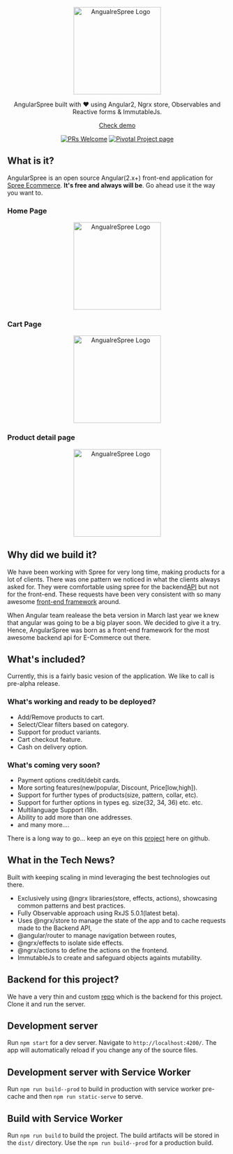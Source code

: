 <p align="center">
  <a href="https://angularspree.firebaseapp.com/">
    <img alt="AngualreSpree Logo" title="AngularSpree Logo" src="http://res.cloudinary.com/mally/image/upload/v1490186051/Angular_spree_hqgwtq.png" width="200">
  </a>
</p>

<p align="center">
  AngularSpree built with ❤️ using Angular2, Ngrx store, Observables and Reactive forms & ImmutableJs.
</p>

<p align="center">
  <a href="https://angularspree.firebaseapp.com/">Check demo</a>
</p>

<p align="center">
  <a href="/CONTRIBUTING.md"><img alt="PRs Welcome" src="https://img.shields.io/badge/PRs-welcome-brightgreen.svg"></a>
  <a href="https://www.pivotaltracker.com/n/projects/1985365"><img alt="Pivotal Project page" src="http://res.cloudinary.com/zeus999/image/upload/c_limit,h_1041,w_1487/v1486457388/Yatrum%20Logo/pt-badge_ss3dyt.svg"></a>
</p>

## What is it?

AngularSpree is an open source Angular(2.x+) front-end application for [Spree Ecommerce](https://spreecommerce.com/). 
**It's free and always will be**. Go ahead use it the way you want to.

### Home Page

<p align="center">
  <a href="https://angularspree.firebaseapp.com/">
    <img alt="AngualreSpree Logo" title="AngularSpree Logo" src="http://res.cloudinary.com/yatrum/image/upload/c_limit,h_1041,w_1487/v1490188458/screen_home.png" width="200">
  </a>
</p>

### Cart Page

<p align="center">
  <a href="https://angularspree.firebaseapp.com/">
    <img alt="AngualreSpree Logo" title="AngularSpree Logo" src="http://res.cloudinary.com/yatrum/image/upload/c_limit,h_1041,w_1487/v1490188642/screen_cart.png" width="200">
  </a>
</p>

### Product detail page

<p align="center">
  <a href="https://angularspree.firebaseapp.com/">
    <img alt="AngualreSpree Logo" title="AngularSpree Logo" src="http://res.cloudinary.com/yatrum/image/upload/v1490188748/screen_product_page.png" width="200">
  </a>
</p>


## Why did we build it?

We have been working with Spree for very long time, making products for a lot of clients. There was one pattern we noticed in what the clients always asked for. They were comfortable using spree for the backend[API](http://guides.spreecommerce.org/api/) but not for the front-end. These requests have been very consistent with so many awesome [front-end framework](https://github.com/showcases/front-end-javascript-frameworks) around.

When Angular team realease the beta version in March last year we knew that angular was going to be a big player soon.
We decided to give it a try. Hence, AngularSpree was born as a front-end framework for the most awesome backend api for E-Commerce out there.

## What's included?

Currently, this is a fairly basic vesion of the application. We like to call is pre-alpha release.

### What's working and ready to be deployed?
* Add/Remove products to cart.
* Select/Clear filters based on category.
* Support for product variants.
* Cart checkout feature.
* Cash on delivery option.

### What's coming very soon?
* Payment options credit/debit cards.
* More sorting features(new/popular, Discount, Price[low,high]).
* Support for further types of products(size, pattern, collar, etc).
* Support for further options in types eg. size(32, 34, 36) etc. etc.
* Multilanguage Support i18n.
* Ability to add more than one addresses.
* and many more....

There is a long way to go... keep an eye on this [project](https://github.com/aviabird/angularspree/) here on github.

## What in the Tech News?

Built with keeping scaling in mind leveraging the best technologies out there.

* Exclusively using @ngrx libraries(store, effects, actions), showcasing common patterns and best practices.
* Fully Observable approach using RxJS 5.0.1(latest beta).
* Uses @ngrx/store to manage the state of the app and to cache requests made to the Backend API, 
* @angular/router to manage navigation between routes, 
* @ngrx/effects to isolate side effects.
* @ngrx/actions to define the actions on the frontend.
* ImmutableJs to create and safeguard objects againts mutability.

## Backend for this project?

We have a very thin and custom [repo](https://github.com/aviabird/angularspree-api/) which is the backend for this project. 
Clone it and run the server.

## Development server
Run `npm start` for a dev server. Navigate to `http://localhost:4200/`. The app will automatically reload if you change any of the source files.

## Development server with Service Worker
Run `npm run build--prod` to build in production with service worker pre-cache and then `npm run static-serve` to serve.

## Build with Service Worker

Run `npm run build` to build the project. The build artifacts will be stored in the `dist/` directory. Use the `npm run build--prod` for a production build.

